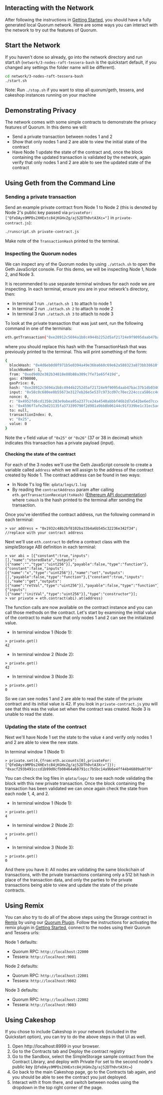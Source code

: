 ## Interacting with the Network
After following the instructions in [Getting Started](./GettingStarted.md), you should have a fully generated local Quorum network. Here are some ways you can interact with the network to try out the features of Quorum.

## Start the Network

If you haven't done so already, go into the network directory and run start.sh (`network/3-nodes-raft-tessera-bash` is the quickstart default, if you changed any settings the folder name will be different). 
```sh
cd network/3-nodes-raft-tessera-bash
./start.sh
```

Note: Run `./stop.sh` if you want to stop all quorum/geth, tessera, and cakeshop instances running on your machine

## Demonstrating Privacy
The network comes with some simple contracts to demonstrate the privacy features of Quorum.  In this demo we will:

- Send a private transaction between nodes 1 and 2
- Show that only nodes 1 and 2 are able to view the initial state of the contract
- Have Node 1 update the state of the contract and, once the block containing the updated transaction is validated by the network, again verify that only nodes 1 and 2 are able to see the updated state of the contract 

## Using Geth from the Command Line

### Sending a private transaction

Send an example private contract from Node 1 to Node 2 (this is denoted by Node 2's public key passed via `privateFor: ["QfeDAys9MPDs2XHExtc84jKGHxZg/aj52DTh0vtA3Xc="]` in `private-contract.js`):
```sh
./runscript.sh private-contract.js
```
Make note of the `TransactionHash` printed to the terminal.

### Inspecting the Quorum nodes

We can inspect any of the Quorum nodes by using `./attach.sh` to open the Geth JavaScript console.  For this demo, we will be inspecting Node 1, Node 2, and Node 3.  

It is recommended to use separate terminal windows for each node we are inspecting.  In each terminal, ensure you are in your network's directory, then:

- In terminal 1 run `./attach.sh 1` to attach to node 1
- In terminal 2 run `./attach.sh 2` to attach to node 2
- In terminal 3 run `./attach.sh 3` to attach to node 3

To look at the private transaction that was just sent, run the following command in one of the terminals:
```sh
eth.getTransaction("0xe28912c5694a1b8c4944b2252d5af21724e9f9095daab47bac37b1db0340e0bf")
```
where you should replace this hash with the TransactionHash that was previously printed to the terminal.  This will print something of the form:
```sh
{
  blockHash: "0x4d6eb0d0f971b5e0394a49e36ba660c69e62a588323a873bb38610f7b9690b34",
  blockNumber: 1,
  from: "0xed9d02e382b34818e88b88a309c7fe71e65f419d",
  gas: 4700000,
  gasPrice: 0,
  hash: "0xe28912c5694a1b8c4944b2252d5af21724e9f9095daab47bac37b1db0340e0bf",
  input: "0x58c0c680ee0b55673e3127eb26e5e537c973cd97c70ec224ccca586cc4d31ae042d2c55704b881d26ca013f15ade30df2dd196da44368b4a7abfec4a2022ec6f",
  nonce: 0,
  r: "0x4952fd6cd1350c283e9abea95a2377ce24a4540abbbf46b2d7a542be6ed7cce5",
  s: "0x4596f7afe2bd23135fa373399790f2d981a9bb8b06144c91f339be1c31ec5aeb",
  to: null,
  transactionIndex: 0,
  v: "0x25",
  value: 0
}
```

Note the `v` field value of `"0x25"` or `"0x26"` (37 or 38 in decimal) which indicates this transaction has a private payload (input). 


#### Checking the state of the contract
For each of the 3 nodes we'll use the Geth JavaScript console to create a variable called `address` which we will assign to the address of the contract created by Node 1.  The contract address can be found in two ways:  

- In Node 1's log file: `qdata/logs/1.log`
- By reading the `contractAddress` param after calling `eth.getTransactionReceipt(txHash)` ([Ethereum API documentation](https://github.com/ethereum/wiki/wiki/JavaScript-API#web3ethgettransactionreceipt)) where `txHash` is the hash printed to the terminal after sending the transaction.

Once you've identified the contract address, run the following command in each terminal:
```
> var address = "0x1932c48b2bf8102ba33b4a6b545c32236e342f34"; //replace with your contract address 
``` 

Next we'll use ```eth.contract``` to define a contract class with the simpleStorage ABI definition in each terminal:
```
> var abi = [{"constant":true,"inputs":[],"name":"storedData","outputs":[{"name":"","type":"uint256"}],"payable":false,"type":"function"},{"constant":false,"inputs":[{"name":"x","type":"uint256"}],"name":"set","outputs":[],"payable":false,"type":"function"},{"constant":true,"inputs":[],"name":"get","outputs":[{"name":"retVal","type":"uint256"}],"payable":false,"type":"function"},{"inputs":[{"name":"initVal","type":"uint256"}],"type":"constructor"}];
> var private = eth.contract(abi).at(address)
```

The function calls are now available on the contract instance and you can call those methods on the contract. Let's start by examining the initial value of the contract to make sure that only nodes 1 and 2 can see the initialized value.
- In terminal window 1 (Node 1):
```
> private.get()
42
```
- In terminal window 2 (Node 2):
```
> private.get()
42
```
- In terminal window 3 (Node 3):
```
> private.get()
0
```

So we can see nodes 1 and 2 are able to read the state of the private contract and its initial value is 42.  If you look in `private-contract.js` you will see that this was the value set when the contract was created.  Node 3 is unable to read the state. 

### Updating the state of the contract

Next we'll have Node 1 set the state to the value `4` and verify only nodes 1 and 2 are able to view the new state.

In terminal window 1 (Node 1):
```
> private.set(4,{from:eth.accounts[0],privateFor:["QfeDAys9MPDs2XHExtc84jKGHxZg/aj52DTh0vtA3Xc="]});
"0xacf293b491cccd1b99d0cfb08464a68791cc7b5bc14a9b6e4ff44b46889a8f70"
```
You can check the log files in `qdata/logs/` to see each node validating the block with this new private transaction. Once the block containing the transaction has been validated we can once again check the state from each node 1, 4, and 2.

- In terminal window 1 (Node 1):
```
> private.get()
4
```

- In terminal window 2 (Node 2):
```
> private.get()
4
```

- In terminal window 3 (Node 3):
```
> private.get()
0
```

And there you have it: All nodes are validating the same blockchain of transactions, with the private transactions containing only a 512 bit hash in place of the transaction data, and only the parties to the private transactions being able to view and update the state of the private contracts.

## Using Remix

You can also try to do all of the above steps using the Storage contract in [Remix](http://remix.ethereum.org) by using our [Quorum Plugin](../RemixPlugin/Overview.md). Follow the instructions for activating the remix plugin in [Getting Started](../RemixPlugin/GettingStarted.md), connect to the nodes using their Quorum and Tessera urls:

Node 1 defaults:

- Quorum RPC: `http://localhost:22000`
- Tessera: `http://localhost:9081`

Node 2 defaults:

- Quorum RPC: `http://localhost:22001`
- Tessera: `http://localhost:9082`

Node 3 defaults:

- Quorum RPC: `http://localhost:22002`
- Tessera: `http://localhost:9083`

## Using Cakeshop

If you chose to include Cakeshop in your network (included in the Quickstart option), you can try to do the above steps in that UI as well.

1. Open http://localhost:8999 in your browser.
2. Go to the Contracts tab and Deploy the contract registry
3. Go to the Sandbox, select the SimpleStorage sample contract from the Contract Library, and deploy with Private For set to the second node's public key (`QfeDAys9MPDs2XHExtc84jKGHxZg/aj52DTh0vtA3Xc=`)
4. Go back to the main Cakeshop page, go to the Contracts tab again, and you should be able to see the contract you just deployed.
5. Interact with it from there, and switch between nodes using the dropdown in the top right corner of the page.
